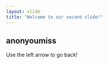 ```yaml
---
layout: slide
title: "Welcome to our second slide!"
---
```

<h2>anonyoumiss</h2>
Use the left arrow to go back!
